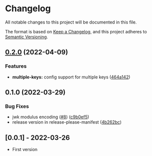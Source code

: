 # Changelog
All notable changes to this project will be documented in this file.

The format is based on [Keep a Changelog](https://keepachangelog.com/en/1.0.0/),
and this project adheres to [Semantic Versioning](https://semver.org/spec/v2.0.0.html).

## [0.2.0](https://github.com/benferreira/jwks-server/compare/v0.1.0...v0.2.0) (2022-04-09)


### Features

* **multiple-keys:** config support for multiple keys ([464a142](https://github.com/benferreira/jwks-server/commit/464a1423a416fab403878014f42785e563fa3f2c))

## 0.1.0 (2022-03-29)


### Bug Fixes

* jwk modulus encoding ([#8](https://github.com/benferreira/jwks-server/issues/8)) ([c9b0ef5](https://github.com/benferreira/jwks-server/commit/c9b0ef5757d49b3de831238b0b0e96490729db96))
* release version in release-please-manifest ([4b262bc](https://github.com/benferreira/jwks-server/commit/4b262bcdcd3793a20e6812be5db728e04fe23449))

## [0.0.1] - 2022-03-26

- First version
